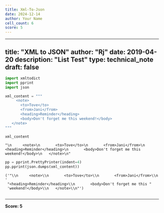```yaml
---
title: Xml-To-Json
date: 2024-12-14
author: Your Name
cell_count: 6
score: 5
---
```


---
title: "XML to JSON"
author: "Rj"
date: 2019-04-20
description: "List Test"
type: technical_note
draft: false
---

```python
import xmltodict
import pprint
import json
```


```python
xml_content = """
     <note>
       <to>Tove</to>
       <from>Jani</from>
       <heading>Reminder</heading>
       <body>Don't forget me this weekend!</body>
   </note>
"""
```


```python
xml_content
```




    "\n     <note>\n       <to>Tove</to>\n       <from>Jani</from>\n       <heading>Reminder</heading>\n       <body>Don't forget me this weekend!</body>\n   </note>\n"




```python
pp = pprint.PrettyPrinter(indent=4)
pp.pprint(json.dumps(xml_content))
```

    ('"\\n     <note>\\n       <to>Tove</to>\\n       <from>Jani</from>\\n       '
     "<heading>Reminder</heading>\\n       <body>Don't forget me this "
     'weekend!</body>\\n   </note>\\n"')



```python

```


---
**Score: 5**